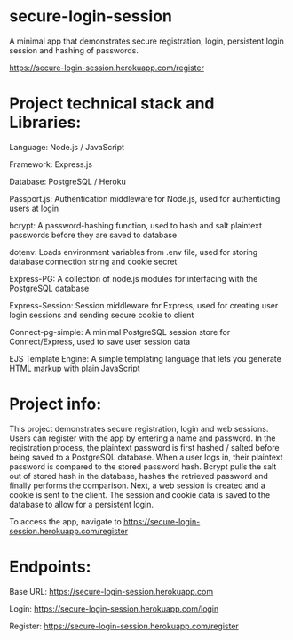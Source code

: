 # secure-login-session

A minimal app that demonstrates secure registration, login, persistent login session and hashing of passwords.

https://secure-login-session.herokuapp.com/register


# Project technical stack and Libraries:

Language: Node.js / JavaScript

Framework: Express.js

Database: PostgreSQL / Heroku

Passport.js: Authentication middleware for Node.js, used for authenticting users at login

bcrypt: A password-hashing function, used to hash and salt plaintext passwords before they are saved to database

dotenv: Loads environment variables from .env file, used for storing database connection string and cookie secret

Express-PG: A collection of node.js modules for interfacing with the PostgreSQL database

Express-Session: Session middleware for Express, used for creating user login sessions and sending secure cookie to client

Connect-pg-simple: A minimal PostgreSQL session store for Connect/Express, used to save user session data

EJS Template Engine: A simple templating language that lets you generate HTML markup with plain JavaScript

# Project info:

This project demonstrates secure registration, login and web sessions. Users can register with the app by entering a name and password. In the registration process, the plaintext password is first hashed / salted before being saved to a PostgreSQL database. When a user logs in, their plaintext password is compared to the stored password hash. Bcrypt pulls the salt out of stored hash in the database, hashes the retrieved password and finally performs the comparison. Next, a web session is created and a cookie is sent to the client. The session and cookie data is saved to the database to allow for a persistent login.

To access the app, navigate to https://secure-login-session.herokuapp.com/register

# Endpoints:

Base URL: https://secure-login-session.herokuapp.com

Login: https://secure-login-session.herokuapp.com/login

Register: https://secure-login-session.herokuapp.com/register


